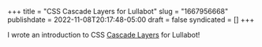 +++
title = "CSS Cascade Layers for Lullabot"
slug = "1667956668"
publishdate = 2022-11-08T20:17:48-05:00
draft = false
syndicated = []
+++

I wrote an introduction to CSS [Cascade Layers](https://www.lullabot.com/articles/introduction-css-cascade-layers) for Lullabot!
